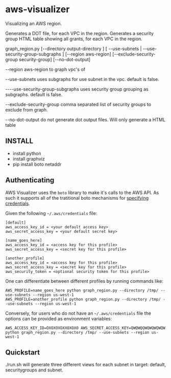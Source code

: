 aws-visualizer
==============
Visualizing an AWS region.

Generates a DOT file, for each VPC in the region.
Generates a security group HTML table showing all grants, for each VPC in the region.

graph_region.py [--directory output-directory ] 
	[ --use-subnets | --use-security-group-subgraphs ] 
	[--region aws-region] 
	[--exclude-security-group security-group]
	[--no-dot-output]

--region aws-region
	to graph vpc's of

--use-subnets
	uses subgraphs for use subnet in the vpc.
	default is false.

----use-security-group-subgraphs
	uses security group grouping as subgraphs.
	default is false.

--exclude-security-group
	comma separated list of security groups to exclude from graph. 

--no-dot-output
	do not generate dot output files. Will only generate a HTML table


INSTALL
-------
- install python
- install graphviz
- pip install boto netaddr


Authenticating
--------------
AWS Visualizer uses the `boto` library to make it's calls to the AWS API.  As
such it supports all of the tratitional boto mechanisms for [specifying
credentials](http://boto.cloudhackers.com/en/latest/boto_config_tut.html).

Given the following `~/.aws/credentials` file:

```
[default]
aws_access_key_id = <your default access key>
aws_secret_access_key = <your default secret key>

[name_goes_here]
aws_access_key_id = <access key for this profile>
aws_secret_access_key = <secret key for this profile>

[another_profile]
aws_access_key_id = <access key for this profile>
aws_secret_access_key = <secret key for this profile>
aws_security_token = <optional security token for this profile>
```

One can differentiate between different profiles by running commands like:

```
AWS_PROFILE=name_goes_here python graph_region.py --directory /tmp/ --use-subnets --region us-west-1
AWS_PROFILE=another_profile python graph_region.py --directory /tmp/ --use-subnets --region us-west-1
```

Conversely, for users who do not have an `~/.aws/credentials` file the options
can be provided as environment variables:

```
AWS_ACCESS_KEY_ID=OXOXOXOXXOXOXO AWS_SECRET_ACCESS_KEY=QWQWQQWQWQWQWQW python graph_region.py --directory /tmp/ --use-subnets --region us-west-1
```

Quickstart
-----------
./run.sh will generate three different views for each subnet in target: default, securitygroups and subnet.
